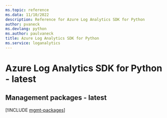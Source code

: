 ```yaml
---
ms.topic: reference
ms.data: 11/10/2022
description: Reference for Azure Log Analytics SDK for Python
author: pvaneck
ms.devlang: python
ms.author: paulvaneck
title: Azure Log Analytics SDK for Python
ms.service: loganalytics
---
```

# Azure Log Analytics SDK for Python - latest

## Management packages - latest
[!INCLUDE [mgmt-packages](log-analytics-mgmt-index.md)]